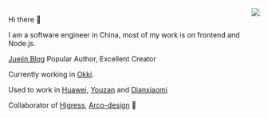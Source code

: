   
<img align="right" src="https://github-readme-stats.vercel.app/api?username=songpengyuan&show_icons=true&theme=default" />

Hi there 👋

I am a software engineer in China, most of my work is on frontend and Node.js.

[Juejin Blog](https://juejin.cn/user/2963939081065816) Popular Author, Excellent Creator

Currently working in [Okki](https://okki.com/).

Used to work in [Huawei](https://huawei.com), [Youzan](https://youzan.com) and [Dianxiaomi](http://dianxiaomi.com)

Collaborator of [Higress](https://github.com/higress-group/), [Arco-design](https://github.com/arco-design/arco-design) 🤪
